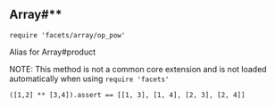 ## Array#**

    require 'facets/array/op_pow'

Alias for Array#product

NOTE: This method is not a common core extension and is not loaded automatically
when using ```require 'facets'```

    ([1,2] ** [3,4]).assert == [[1, 3], [1, 4], [2, 3], [2, 4]]
